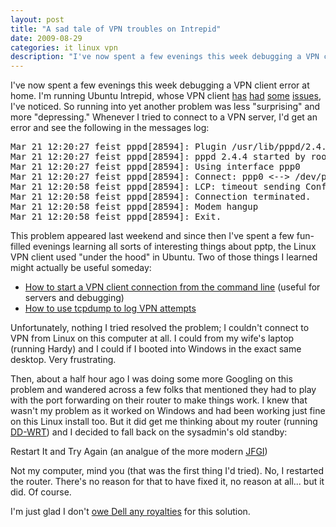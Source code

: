 ```yaml
---
layout: post
title: "A sad tale of VPN troubles on Intrepid"
date: 2009-08-29
categories: it linux vpn
description: "I've now spent a few evenings this week debugging a VPN client error at home: \"LCP: timeout sending Config-Requests … Connection terminated. … Modem hangup\""
---
```


I've now spent a few evenings this week debugging a VPN client error at home.  I'm running Ubuntu Intrepid, whose VPN client [has](https://bugs.launchpad.net/ubuntu/+source/network-manager-pptp/+bug/278309) [had](https://bugs.launchpad.net/ubuntu/+source/network-manager-pptp/+bug/291895) [some](https://bugs.launchpad.net/ubuntu/+source/network-manager-pptp/+bug/259168) [issues](https://bugs.launchpad.net/ubuntu/+source/network-manager-pptp/+bug/284212), I've noticed.  So running into yet another problem was less "surprising" and more "depressing."  Whenever I tried to connect to a VPN server, I'd get an error and see the following in the messages log:

<pre>Mar 21 12:20:27 feist pppd[28594]: Plugin /usr/lib/pppd/2.4.4/nm-pptp-pppd-plugin.so loaded.
Mar 21 12:20:27 feist pppd[28594]: pppd 2.4.4 started by root, uid 0
Mar 21 12:20:27 feist pppd[28594]: Using interface ppp0
Mar 21 12:20:27 feist pppd[28594]: Connect: ppp0 &lt;--&gt; /dev/pts/0
Mar 21 12:20:58 feist pppd[28594]: LCP: timeout sending Config-Requests
Mar 21 12:20:58 feist pppd[28594]: Connection terminated.
Mar 21 12:20:58 feist pppd[28594]: Modem hangup
Mar 21 12:20:58 feist pppd[28594]: Exit.</pre>

This problem appeared last weekend and since then I've spent a few fun-filled evenings learning all sorts of interesting things about pptp, the Linux VPN client used "under the hood" in Ubuntu.  Two of those things I learned might actually be useful someday:

* [How to start a VPN client connection from the command line](https://help.ubuntu.com/community/VPNClient#Manually%20configuring%20your%20connection) (useful for servers and debugging)
* [How to use tcpdump to log VPN attempts](http://pptpclient.sourceforge.net/howto-diagnosis.phtml#tcpdump)

Unfortunately, nothing I tried resolved the problem; I couldn't connect to VPN from Linux on this computer at all.  I could from my wife's laptop (running Hardy) and I could if I booted into Windows in the exact same desktop.  Very frustrating.

Then, about a half hour ago I was doing some more Googling on this problem and wandered across a few folks that mentioned they had to play with the port forwarding on their router to make things work.  I knew that wasn't my problem as it worked on Windows and had been working just fine on this Linux install too.  But it did get me thinking about my router (running [DD-WRT](http://www.dd-wrt.com)) and I decided to fall back on the sysadmin's old standby:

Restart It and Try Again (an analgue of the more modern [JFGI](http://justfuckinggoogleit.com/))

Not my computer, mind you (that was the first thing I'd tried).  No, I restarted the router.  There's no reason for that to have fixed it, no reason at all... but it did.  Of course.

I'm just glad I don't [owe Dell any royalties](http://www.bbspot.com/News/2003/08/dell_tech_support.html) for this solution.
